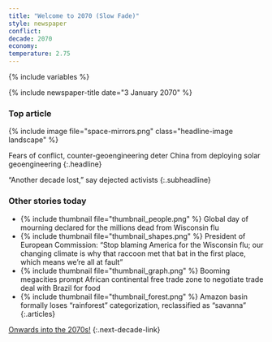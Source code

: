 ```yaml
---
title: "Welcome to 2070 (Slow Fade)"
style: newspaper
conflict: 
decade: 2070
economy: 
temperature: 2.75
---
```


{% include variables %}

{% include newspaper-title date="3 January 2070" %}

### Top article

{% include image file="space-mirrors.png" class="headline-image landscape" %}

Fears of conflict, counter-geoengineering deter China from deploying solar geoengineering
{:.headline}

“Another decade lost,” say dejected activists
{:.subheadline}

### Other stories today

- {% include thumbnail file="thumbnail_people.png" %} Global day of mourning declared for the millions dead from Wisconsin flu
- {% include thumbnail file="thumbnail_shapes.png" %} President of European Commission: “Stop blaming America for the Wisconsin flu; our changing climate is why that raccoon met that bat in the first place, which means we’re all at fault”
- {% include thumbnail file="thumbnail_graph.png" %} Booming megacities prompt African continental free trade zone to negotiate trade deal with Brazil for food
- {% include thumbnail file="thumbnail_forest.png" %} Amazon basin formally loses “rainforest” categorization, reclassified as “savanna”
{:.articles}

[Onwards into the 2070s!](chapter_desperation.html)
{:.next-decade-link}
